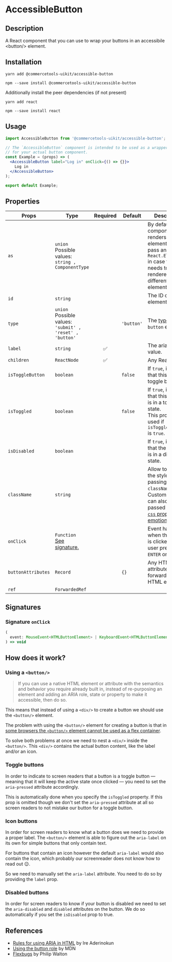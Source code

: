 <!-- THIS IS AN AUTOGENERATED FILE. DO NOT EDIT THIS FILE DIRECTLY. -->
<!-- This file is created by the `yarn generate-readme` script. -->

# AccessibleButton

## Description

A React component that you can use to wrap your buttons in an accessibile \<button/> element.

## Installation

```
yarn add @commercetools-uikit/accessible-button
```

```
npm --save install @commercetools-uikit/accessible-button
```

Additionally install the peer dependencies (if not present)

```
yarn add react
```

```
npm --save install react
```

## Usage

```jsx
import AccessibleButton from '@commercetools-uikit/accessible-button';

// The `AccessibleButton` component is intended to be used as a wrapper
// for your actual button component.
const Example = (props) => (
  <AccessibleButton label="Log in" onClick={() => {}}>
    Log in
  </AccessibleButton>
);

export default Example;
```

## Properties

| Props              | Type                                                             | Required | Default    | Description                                                                                                                                                                                        |
| ------------------ | ---------------------------------------------------------------- | :------: | ---------- | -------------------------------------------------------------------------------------------------------------------------------------------------------------------------------------------------- |
| `as`               | `union`<br/>Possible values:<br/>`string , ComponentType`        |          |            | By default the component renders a `button` element. You can pass an optional `React.ElemenType`&#xA;in case this needs to be rendered as a different element.                                     |
| `id`               | `string`                                                         |          |            | The ID of the element.                                                                                                                                                                             |
| `type`             | `union`<br/>Possible values:<br/>`'submit' , 'reset' , 'button'` |          | `'button'` | The [type](https://developer.mozilla.org/en-US/docs/Web/HTML/Element/button) of the `button` element.                                                                                              |
| `label`            | `string`                                                         |    ✅    |            | The aria-label value.                                                                                                                                                                              |
| `children`         | `ReactNode`                                                      |    ✅    |            | Any React node.                                                                                                                                                                                    |
| `isToggleButton`   | `boolean`                                                        |          | `false`    | If `true`, indicates that this is a toggle button.                                                                                                                                                 |
| `isToggled`        | `boolean`                                                        |          | `false`    | If `true`, indicates that this element is in a toggled state.&#xA;<br/>&#xA;This prop is only used if `isToggleButton` is `true`.                                                                  |
| `isDisabled`       | `boolean`                                                        |          |            | If `true`, indicates that the element is in a disabled state.                                                                                                                                      |
| `className`        | `string`                                                         |          |            | Allow to override the styles by passing a `className` prop.&#xA;<br/>&#xA;Custom styles can also be passed using the [`css` prop from emotion](https://emotion.sh/docs/css-prop#style-precedence). |
| `onClick`          | `Function`<br/>[See signature.](#signature-onClick)              |          |            | Event handler when the button is clicked, or the user presses `ENTER` or `SPACE`.                                                                                                                  |
| `buttonAttributes` | `Record`                                                         |          | `{}`       | Any HTML attributes to be forwarded to the HTML element.                                                                                                                                           |
| `ref`              | `ForwardedRef`                                                   |          |            |                                                                                                                                                                                                    |

## Signatures

### Signature `onClick`

```ts
(
  event: MouseEvent<HTMLButtonElement> | KeyboardEvent<HTMLButtonElement>
) => void
```

## How does it work?

### Using a `<button/>`

> If you can use a native HTML element or attribute with the semantics and
> behavior you require already built in, instead of re-purposing an element and
> adding an ARIA role, state or property to make it accessible, then do so.

This means that instead of using a `<div/>` to create a button we should use the
`<button/>` element.

The problem with using the `<button/>` element for creating a button is that in
[some browsers the `<button/>` element cannot be used as a flex
container](https://github.com/philipwalton/flexbugs#9-some-html-elements-cant-be-flex-containers).

To solve both problems at once we need to nest a `<div/>` inside the
`<button/>`. This `<div/>` contains the actual button content, like the label
and/or an icon.

### Toggle buttons

In order to indicate to screen readers that a button is a toggle button — meaning
that it will keep the active state once clicked — you need to set the
`aria-pressed` attribute accordingly.

This is automatically done when you specify the `isToggled` property. If this
prop is omitted though we don't set the `aria-pressed` attribute at all so
screen readers to not mistake our button for a toggle button.

### Icon buttons

In order for screen readers to know what a button does we need to provide a
proper label. The `<button/>` element is able to figure out the `aria-label` on
its own for simple buttons that only contain text.

For buttons that contain an icon however the default `aria-label` would also
contain the icon, which probably our screenreader does not know how to read out
😉.

So we need to manually set the `aria-label` attribute. You need to do so by
providing the `label` prop.

### Disabled buttons

In order for screen readers to know if your button is disabled we need to set the
`aria-disabled` and `disabled` attributes on the button. We do so automatically
if you set the `isDisabled` prop to true.

## References

- [Rules for using ARIA in
  HTML](https://bitsofco.de/rules-for-using-aria-in-html/) by Ire Aderinokun
- [Using the button
  role](https://developer.mozilla.org/en-US/docs/Web/Accessibility/ARIA/ARIA_Techniques/Using_the_button_role)
  by MDN
- [Flexbugs](https://github.com/philipwalton/flexbugs#9-some-html-elements-cant-be-flex-containers)
  by Philip Walton
